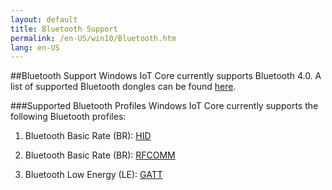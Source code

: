 ```yaml
---
layout: default
title: Bluetooth Support
permalink: /en-US/win10/Bluetooth.htm
lang: en-US
---
```


##Bluetooth Support
Windows IoT Core currently supports Bluetooth 4.0. A list of supported Bluetooth dongles can be found [here]({{site.baseurl}}/{{page.lang}}/win10/SupportedInterfaces.htm).

###Supported Bluetooth Profiles
Windows IoT Core currently supports the following Bluetooth profiles:

1.  Bluetooth Basic Rate (BR): [HID](http://www.amazon.com/IS11-BT05-Wireless-Bluetooth-Keyboard-Backlight/dp/B00JWUJPT6)

2.  Bluetooth Basic Rate (BR): [RFCOMM](https://github.com/ms-iot/remote-wiring)

3.  Bluetooth Low Energy (LE): [GATT]({{site.baseurl}}/{{page.lang}}/win10/samples/BLEGatt.htm)


